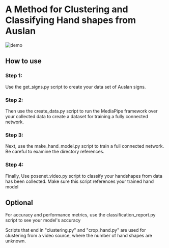 # A Method for Clustering and Classifying Hand shapes from Auslan

![demo](demo.gif)

## How to use

### Step 1:
Use the get_signs.py script to create your data set of Auslan signs.

### Step 2:
Then use the create_data.py script to run the MediaPipe framework over your collected data to create a dataset for training a fully connected network.

### Step 3:
Next, use the make_hand_model.py script to train a full connected network. Be careful to examine the directory references.

### Step 4:
Finally, Use posenet_video.py script to classify your handshapes from data has been collected. Make sure this script references your trained hand model

## Optional 
For accuracy and performance metrics, use the classification_report.py script to see your model's accuracy 

Scripts that end in "clustering.py" and "crop_hand.py" are used for clustering from a video source, where the number of hand shapes are unknown.
